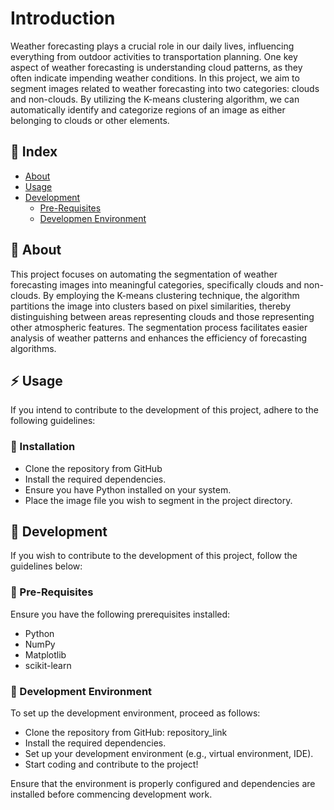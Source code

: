 # Introduction
Weather forecasting plays a crucial role in our daily lives, influencing everything from outdoor activities to transportation planning. One key aspect of weather forecasting is understanding cloud patterns, as they often indicate impending weather conditions. In this project, we aim to segment images related to weather forecasting into two categories: clouds and non-clouds. By utilizing the K-means clustering algorithm, we can automatically identify and categorize regions of an image as either belonging to clouds or other elements.

## :ledger: Index

- [About](#beginner-about)
- [Usage](#zap-usage)
- [Development](#wrench-development)
  - [Pre-Requisites](#notebook-pre-requisites)
  - [Developmen Environment](#nut_and_bolt-development-environment)

##  :beginner: About
This project focuses on automating the segmentation of weather forecasting images into meaningful categories, specifically clouds and non-clouds. By employing the K-means clustering technique, the algorithm partitions the image into clusters based on pixel similarities, thereby distinguishing between areas representing clouds and those representing other atmospheric features. The segmentation process facilitates easier analysis of weather patterns and enhances the efficiency of forecasting algorithms.

## :zap: Usage
If you intend to contribute to the development of this project, adhere to the following guidelines:

###  :electric_plug: Installation
- Clone the repository from GitHub
- Install the required dependencies.
- Ensure you have Python installed on your system.
- Place the image file you wish to segment in the project directory.

##  :wrench: Development
If you wish to contribute to the development of this project, follow the guidelines below:

### :notebook: Pre-Requisites
Ensure you have the following prerequisites installed:

- Python 
- NumPy
- Matplotlib
- scikit-learn

###  :nut_and_bolt: Development Environment
To set up the development environment, proceed as follows:

- Clone the repository from GitHub: repository_link
- Install the required dependencies.
- Set up your development environment (e.g., virtual environment, IDE).
- Start coding and contribute to the project!

Ensure that the environment is properly configured and dependencies are installed before commencing development work.

